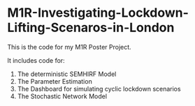 # M1R-Investigating-Lockdown-Lifting-Scenaros-in-London
This is the code for my M1R Poster Project. 

It includes code for:
1. The deterministic SEMHIRF Model
2. The Parameter Estimation
3. The Dashboard for simulating cyclic lockdown scenarios
4. The Stochastic Network Model
